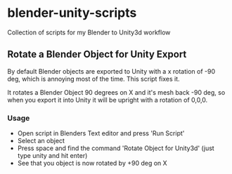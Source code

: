 # blender-unity-scripts
Collection of scripts for my Blender to Unity3d workflow

## Rotate a Blender Object for Unity Export

By default Blender objects are exported to Unity with a x rotation of -90 deg, which is annoying most of the time. This script fixes it.

It rotates a Blender Object 90 degrees on X and it's mesh back -90 deg, so when you export it into Unity it will be upright with a rotation of 0,0,0.

### Usage

* Open script in Blenders Text editor and press 'Run Script'
* Select an object
* Press space and find the command 'Rotate Object for Unity3d' (just type unity and hit enter)
* See that you object is now rotated by +90 deg on X

